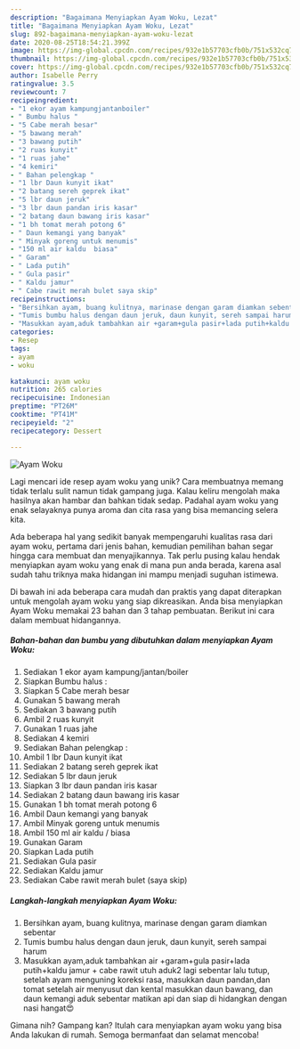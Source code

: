 ```yaml
---
description: "Bagaimana Menyiapkan Ayam Woku, Lezat"
title: "Bagaimana Menyiapkan Ayam Woku, Lezat"
slug: 892-bagaimana-menyiapkan-ayam-woku-lezat
date: 2020-08-25T18:54:21.399Z
image: https://img-global.cpcdn.com/recipes/932e1b57703cfb0b/751x532cq70/ayam-woku-foto-resep-utama.jpg
thumbnail: https://img-global.cpcdn.com/recipes/932e1b57703cfb0b/751x532cq70/ayam-woku-foto-resep-utama.jpg
cover: https://img-global.cpcdn.com/recipes/932e1b57703cfb0b/751x532cq70/ayam-woku-foto-resep-utama.jpg
author: Isabelle Perry
ratingvalue: 3.5
reviewcount: 7
recipeingredient:
- "1 ekor ayam kampungjantanboiler"
- " Bumbu halus "
- "5 Cabe merah besar"
- "5 bawang merah"
- "3 bawang putih"
- "2 ruas kunyit"
- "1 ruas jahe"
- "4 kemiri"
- " Bahan pelengkap "
- "1 lbr Daun kunyit ikat"
- "2 batang sereh geprek ikat"
- "5 lbr daun jeruk"
- "3 lbr daun pandan iris kasar"
- "2 batang daun bawang iris kasar"
- "1 bh tomat merah potong 6"
- " Daun kemangi yang banyak"
- " Minyak goreng untuk menumis"
- "150 ml air kaldu  biasa"
- " Garam"
- " Lada putih"
- " Gula pasir"
- " Kaldu jamur"
- " Cabe rawit merah bulet saya skip"
recipeinstructions:
- "Bersihkan ayam, buang kulitnya, marinase dengan garam diamkan sebentar"
- "Tumis bumbu halus dengan daun jeruk, daun kunyit, sereh sampai harum"
- "Masukkan ayam,aduk tambahkan air +garam+gula pasir+lada putih+kaldu jamur + cabe rawit utuh aduk2 lagi sebentar lalu tutup, setelah ayam menguning koreksi rasa, masukkan daun pandan,dan tomat setelah air menyusut dan kental masukkan daun bawang, dan daun kemangi aduk sebentar matikan api dan siap di hidangkan dengan nasi hangat😍"
categories:
- Resep
tags:
- ayam
- woku

katakunci: ayam woku 
nutrition: 265 calories
recipecuisine: Indonesian
preptime: "PT26M"
cooktime: "PT41M"
recipeyield: "2"
recipecategory: Dessert

---
```



![Ayam Woku](https://img-global.cpcdn.com/recipes/932e1b57703cfb0b/751x532cq70/ayam-woku-foto-resep-utama.jpg)

Lagi mencari ide resep ayam woku yang unik? Cara membuatnya memang tidak terlalu sulit namun tidak gampang juga. Kalau keliru mengolah maka hasilnya akan hambar dan bahkan tidak sedap. Padahal ayam woku yang enak selayaknya punya aroma dan cita rasa yang bisa memancing selera kita.



Ada beberapa hal yang sedikit banyak mempengaruhi kualitas rasa dari ayam woku, pertama dari jenis bahan, kemudian pemilihan bahan segar hingga cara membuat dan menyajikannya. Tak perlu pusing kalau hendak menyiapkan ayam woku yang enak di mana pun anda berada, karena asal sudah tahu triknya maka hidangan ini mampu menjadi suguhan istimewa.


Di bawah ini ada beberapa cara mudah dan praktis yang dapat diterapkan untuk mengolah ayam woku yang siap dikreasikan. Anda bisa menyiapkan Ayam Woku memakai 23 bahan dan 3 tahap pembuatan. Berikut ini cara dalam membuat hidangannya.

<!--inarticleads1-->

##### Bahan-bahan dan bumbu yang dibutuhkan dalam menyiapkan Ayam Woku:

1. Sediakan 1 ekor ayam kampung/jantan/boiler
1. Siapkan  Bumbu halus :
1. Siapkan 5 Cabe merah besar
1. Gunakan 5 bawang merah
1. Sediakan 3 bawang putih
1. Ambil 2 ruas kunyit
1. Gunakan 1 ruas jahe
1. Sediakan 4 kemiri
1. Sediakan  Bahan pelengkap :
1. Ambil 1 lbr Daun kunyit ikat
1. Sediakan 2 batang sereh geprek ikat
1. Sediakan 5 lbr daun jeruk
1. Siapkan 3 lbr daun pandan iris kasar
1. Sediakan 2 batang daun bawang iris kasar
1. Gunakan 1 bh tomat merah potong 6
1. Ambil  Daun kemangi yang banyak
1. Ambil  Minyak goreng untuk menumis
1. Ambil 150 ml air kaldu / biasa
1. Gunakan  Garam
1. Siapkan  Lada putih
1. Sediakan  Gula pasir
1. Sediakan  Kaldu jamur
1. Sediakan  Cabe rawit merah bulet (saya skip)




<!--inarticleads2-->

##### Langkah-langkah menyiapkan Ayam Woku:

1. Bersihkan ayam, buang kulitnya, marinase dengan garam diamkan sebentar
1. Tumis bumbu halus dengan daun jeruk, daun kunyit, sereh sampai harum
1. Masukkan ayam,aduk tambahkan air +garam+gula pasir+lada putih+kaldu jamur + cabe rawit utuh aduk2 lagi sebentar lalu tutup, setelah ayam menguning koreksi rasa, masukkan daun pandan,dan tomat setelah air menyusut dan kental masukkan daun bawang, dan daun kemangi aduk sebentar matikan api dan siap di hidangkan dengan nasi hangat😍




Gimana nih? Gampang kan? Itulah cara menyiapkan ayam woku yang bisa Anda lakukan di rumah. Semoga bermanfaat dan selamat mencoba!
